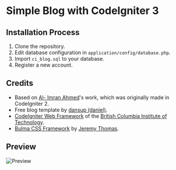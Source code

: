 # Simple Blog with CodeIgniter 3

## Installation Process

1. Clone the repository.
2. Edit database configuration in `application/config/database.php`.
3. Import `ci_blog.sql` to your database.
4. Register a new account.

## Credits

* Based on [Al- Imran Ahmed](https://github.com/alimranahmed)'s work, which was originally made in CodeIgniter 2.
* Free blog template by [dansup (daniel)](https://github.com/dansup).
* [CodeIgniter Web Framework](https://codeigniter.com/) of the [British Columbia Institute of Technology](http://www.bcit.ca/cas/computing/).
* [Bulma CSS Framework](https://bulma.io/) by [Jeremy Thomas](https://jgthms.com/).

## Preview

![Preview](https://i.fiery.me/Uylz.jpg)